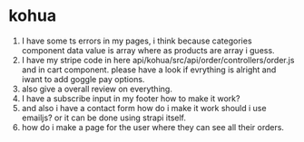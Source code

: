 # kohua
1. I have some ts errors in my pages, i think because categories component data value is array where as products are array i guess.
2. I have my stripe code in here api/kohua/src/api/order/controllers/order.js and in cart component. please have a look if evrything is alright and iwant to add goggle pay options.
3. also give a overall review on everything.
4. I have a subscribe input in my footer how to make it work?
5. and also i have a contact form how do i make it work should i use emailjs? or it can be done using strapi itself.
6. how do i make a page for the user where they can see all their orders.
